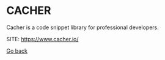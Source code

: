 # CACHER
 
 Cacher is a code snippet library for professional developers.

 SITE: https://www.cacher.io/

 [Go back](https://portable-linux-apps.github.io/apps.html)
